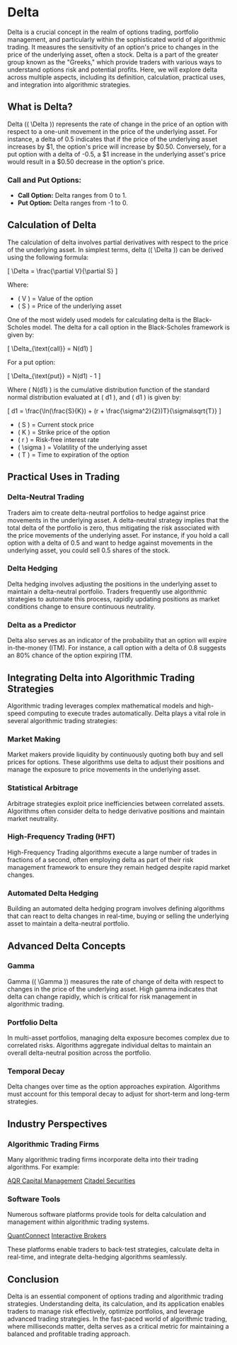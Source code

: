 # Delta

Delta is a crucial concept in the realm of options trading, portfolio management, and particularly within the sophisticated world of algorithmic trading. It measures the sensitivity of an option's price to changes in the price of the underlying asset, often a stock. Delta is a part of the greater group known as the "Greeks," which provide traders with various ways to understand options risk and potential profits. Here, we will explore delta across multiple aspects, including its definition, calculation, practical uses, and integration into algorithmic strategies.

## What is Delta?

Delta (\( \Delta \)) represents the rate of change in the price of an option with respect to a one-unit movement in the price of the underlying asset. For instance, a delta of 0.5 indicates that if the price of the underlying asset increases by $1, the option's price will increase by $0.50. Conversely, for a put option with a delta of -0.5, a $1 increase in the underlying asset's price would result in a $0.50 decrease in the option's price.

### Call and Put Options:
- **Call Option:** Delta ranges from 0 to 1.
- **Put Option:** Delta ranges from -1 to 0.

## Calculation of Delta

The calculation of delta involves partial derivatives with respect to the price of the underlying asset. In simplest terms, delta (\( \Delta \)) can be derived using the following formula:

\[ \Delta = \frac{\partial V}{\partial S} \]

Where:
- \( V \) = Value of the option
- \( S \) = Price of the underlying asset

One of the most widely used models for calculating delta is the Black-Scholes model. The delta for a call option in the Black-Scholes framework is given by:

\[ \Delta_{\text{call}} = N(d1) \]

For a put option:

\[ \Delta_{\text{put}} = N(d1) - 1 \]

Where \( N(d1) \) is the cumulative distribution function of the standard normal distribution evaluated at \( d1 \), and \( d1 \) is given by:

\[ d1 = \frac{\ln(\frac{S}{K}) + (r + \frac{\sigma^2}{2})T}{\sigma\sqrt{T}} \]

- \( S \) = Current stock price
- \( K \) = Strike price of the option
- \( r \) = Risk-free interest rate
- \( \sigma \) = Volatility of the underlying asset
- \( T \) = Time to expiration of the option

## Practical Uses in Trading

### Delta-Neutral Trading

Traders aim to create delta-neutral portfolios to hedge against price movements in the underlying asset. A delta-neutral strategy implies that the total delta of the portfolio is zero, thus mitigating the risk associated with the price movements of the underlying asset. For instance, if you hold a call option with a delta of 0.5 and want to hedge against movements in the underlying asset, you could sell 0.5 shares of the stock.

### Delta Hedging

Delta hedging involves adjusting the positions in the underlying asset to maintain a delta-neutral portfolio. Traders frequently use algorithmic strategies to automate this process, rapidly updating positions as market conditions change to ensure continuous neutrality.

### Delta as a Predictor

Delta also serves as an indicator of the probability that an option will expire in-the-money (ITM). For instance, a call option with a delta of 0.8 suggests an 80% chance of the option expiring ITM.

## Integrating Delta into Algorithmic Trading Strategies

Algorithmic trading leverages complex mathematical models and high-speed computing to execute trades automatically. Delta plays a vital role in several algorithmic trading strategies:

### Market Making

Market makers provide liquidity by continuously quoting both buy and sell prices for options. These algorithms use delta to adjust their positions and manage the exposure to price movements in the underlying asset. 

### Statistical Arbitrage

Arbitrage strategies exploit price inefficiencies between correlated assets. Algorithms often consider delta to hedge derivative positions and maintain market neutrality.

### High-Frequency Trading (HFT)

High-Frequency Trading algorithms execute a large number of trades in fractions of a second, often employing delta as part of their risk management framework to ensure they remain hedged despite rapid market changes.

### Automated Delta Hedging

Building an automated delta hedging program involves defining algorithms that can react to delta changes in real-time, buying or selling the underlying asset to maintain a delta-neutral portfolio.

## Advanced Delta Concepts

### Gamma

Gamma (\( \Gamma \)) measures the rate of change of delta with respect to changes in the price of the underlying asset. High gamma indicates that delta can change rapidly, which is critical for risk management in algorithmic trading.

### Portfolio Delta

In multi-asset portfolios, managing delta exposure becomes complex due to correlated risks. Algorithms aggregate individual deltas to maintain an overall delta-neutral position across the portfolio.

### Temporal Decay

Delta changes over time as the option approaches expiration. Algorithms must account for this temporal decay to adjust for short-term and long-term strategies.

## Industry Perspectives

### Algorithmic Trading Firms

Many algorithmic trading firms incorporate delta into their trading algorithms. For example:

[AQR Capital Management](https://www.aqr.com/)
[Citadel Securities](https://www.citadelsecurities.com/)

### Software Tools

Numerous software platforms provide tools for delta calculation and management within algorithmic trading systems. 

[QuantConnect](https://www.quantconnect.com/)
[Interactive Brokers](https://www.interactivebrokers.com/)

These platforms enable traders to back-test strategies, calculate delta in real-time, and integrate delta-hedging algorithms seamlessly.

## Conclusion

Delta is an essential component of options trading and algorithmic trading strategies. Understanding delta, its calculation, and its application enables traders to manage risk effectively, optimize portfolios, and leverage advanced trading strategies. In the fast-paced world of algorithmic trading, where milliseconds matter, delta serves as a critical metric for maintaining a balanced and profitable trading approach.